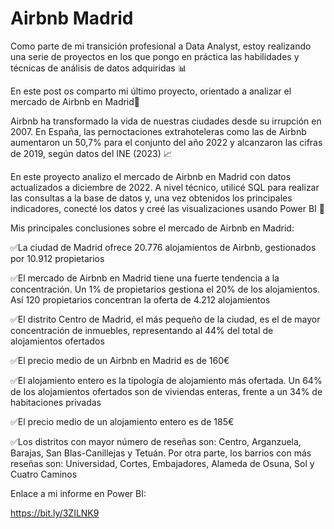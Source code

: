 # Airbnb Madrid

Como parte de mi transición profesional a Data Analyst, estoy realizando una serie de proyectos en los que pongo en práctica las habilidades y técnicas de análisis de datos adquiridas 📊
 
En este post os comparto mi último proyecto, orientado a analizar el mercado de Airbnb en Madrid🧳
 
Airbnb ha transformado la vida de nuestras ciudades desde su irrupción en 2007. En España, las pernoctaciones extrahoteleras como las de Airbnb aumentaron un 50,7% para el conjunto del año 2022 y alcanzaron las cifras de 2019, según datos del INE (2023) 📈
 
En este proyecto analizo el mercado de Airbnb en Madrid con datos actualizados a diciembre de 2022. A nivel técnico, utilicé SQL para realizar las consultas a la base de datos y, una vez obtenidos los principales indicadores, conecté los datos y creé las visualizaciones usando Power BI 📶
 
Mis principales conclusiones sobre el mercado de Airbnb en Madrid:
 
✅La ciudad de Madrid ofrece 20.776 alojamientos de Airbnb, gestionados por 10.912 propietarios
 
✅El mercado de Airbnb en Madrid tiene una fuerte tendencia a la concentración. Un 1% de propietarios gestiona el 20% de los alojamientos. Así 120 propietarios concentran la oferta de 4.212 alojamientos
 
✅El distrito Centro de Madrid, el más pequeño de la ciudad, es el de mayor concentración de inmuebles, representando al 44% del total de alojamientos ofertados

✅El precio medio de un Airbnb en Madrid es de 160€

✅El alojamiento entero es la tipología de alojamiento más ofertada. Un 64% de los alojamientos ofertados son de viviendas enteras, frente a un 34% de habitaciones privadas
 
✅El precio medio de un alojamiento entero es de 185€
 
✅Los distritos con mayor número de reseñas son: Centro, Arganzuela, Barajas, San Blas-Canillejas y Tetuán. Por otra parte, los barrios con más reseñas son: Universidad, Cortes, Embajadores, Alameda de Osuna, Sol y Cuatro Caminos
 
Enlace a mi informe en Power BI: 

https://bit.ly/3ZILNK9

